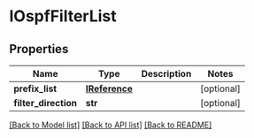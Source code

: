 # IOspfFilterList

## Properties
Name | Type | Description | Notes
------------ | ------------- | ------------- | -------------
**prefix_list** | [**IReference**](IReference.md) |  | [optional] 
**filter_direction** | **str** |  | [optional] 

[[Back to Model list]](../README.md#documentation-for-models) [[Back to API list]](../README.md#documentation-for-api-endpoints) [[Back to README]](../README.md)


